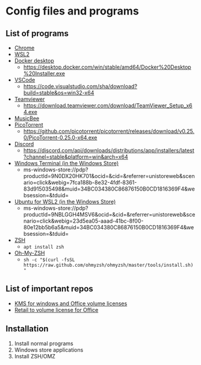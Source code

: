 # Config files and programs

## List of programs

- [Chrome](https://www.google.com/chrome/)
- [WSL2](https://docs.microsoft.com/en-us/windows/wsl/install-win10#manual-installation-steps)
- [Docker desktop](https://docs.docker.com/docker-for-windows/install/)
  - https://desktop.docker.com/win/stable/amd64/Docker%20Desktop%20Installer.exe
- [VSCode](https://code.visualstudio.com/Download)
  - https://code.visualstudio.com/sha/download?build=stable&os=win32-x64
- [Teamviewer](https://www.teamviewer.com/en-us/download/windows/)
  - https://download.teamviewer.com/download/TeamViewer_Setup_x64.exe
- [MusicBee](https://getmusicbee.com/downloads/)
- [PicoTorrent](https://github.com/picotorrent/picotorrent)
  - https://github.com/picotorrent/picotorrent/releases/download/v0.25.0/PicoTorrent-0.25.0-x64.exe
- [Discord](https://discord.com/brand-new/download)
  - https://discord.com/api/downloads/distributions/app/installers/latest?channel=stable&platform=win&arch=x64
- [Windows Terminal (in the Windows Store)](https://www.microsoft.com/en-us/p/windows-terminal/9n0dx20hk701?activetab=pivot:overviewtab)
  - ms-windows-store://pdp?productId=9N0DX20HK701&ocid=&cid=&referrer=unistoreweb&scenario=click&webig=7fca188b-8e32-4fdf-8361-83d915035498&muid=34BC034380C86876150B0CD1816369F4&websession=&tduid=
- [Ubuntu for WSL2 (in the Windows Store)](https://www.microsoft.com/en-us/p/ubuntu/9nblggh4msv6?activetab=pivot:overviewtab)
  - ms-windows-store://pdp?productId=9NBLGGH4MSV6&ocid=&cid=&referrer=unistoreweb&scenario=click&webig=23d5ea05-aaad-41bc-8f00-80e12bb5b6a5&muid=34BC034380C86876150B0CD1816369F4&websession=&tduid=
- [ZSH](https://github.com/ohmyzsh/ohmyzsh/wiki/Installing-ZSH)
  - `apt install zsh`
- [Oh-My-ZSH](https://ohmyz.sh/#install)
  - `sh -c "$(curl -fsSL https://raw.github.com/ohmyzsh/ohmyzsh/master/tools/install.sh)"`

## List of important repos

- [KMS for windows and Office volume licenses](https://github.com/kkkgo/KMS_VL_ALL)
- [Retail to volume license for Office](https://github.com/abbodi1406/C2R-R2V-AIO)

## Installation

1. Install normal programs
1. Windows store applications
1. Install ZSH/OMZ

